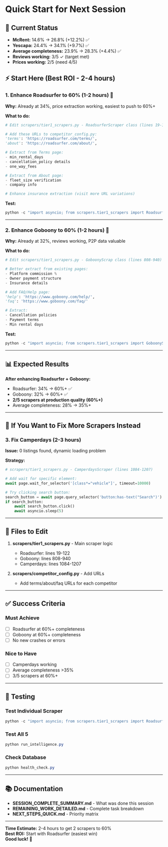 # Quick Start for Next Session

## 🎯 Current Status
- **McRent:** 14.6% → 26.8% (+12.2%) ✅
- **Yescapa:** 24.4% → 34.1% (+9.7%) ✅  
- **Average completeness:** 23.9% → 28.3% (+4.4%) ✅
- **Reviews working:** 3/5 ✓ (target met)
- **Prices working:** 2/5 (need 4/5)

## ⚡ Start Here (Best ROI - 2-4 hours)

### 1. Enhance Roadsurfer to 60% (1-2 hours) 🎯
**Why:** Already at 34%, price extraction working, easiest to push to 60%+

**What to do:**
```python
# Edit scrapers/tier1_scrapers.py - RoadsurferScraper class (lines 19-122)

# Add these URLs to competitor_config.py:
'terms': 'https://roadsurfer.com/terms/',
'about': 'https://roadsurfer.com/about/',

# Extract from Terms page:
- min_rental_days
- cancellation_policy details
- one_way_fees

# Extract from About page:
- fleet_size verification
- company info

# Enhance insurance extraction (visit more URL variations)
```

**Test:**
```powershell
python -c "import asyncio; from scrapers.tier1_scrapers import RoadsurferScraper; s = RoadsurferScraper(False); d = asyncio.run(s.scrape()); print(f'Completeness: {d[\"data_completeness_pct\"]:.1f}%')"
```

---

### 2. Enhance Goboony to 60% (1-2 hours) 🎯
**Why:** Already at 32%, reviews working, P2P data valuable

**What to do:**
```python
# Edit scrapers/tier1_scrapers.py - GoboonyScrap class (lines 808-940)

# Better extract from existing pages:
- Platform commission %
- Owner payment structure
- Insurance details

# Add FAQ/Help page:
'help': 'https://www.goboony.com/help/',
'faq': 'https://www.goboony.com/faq/'

# Extract:
- Cancellation policies
- Payment terms
- Min rental days
```

**Test:**
```powershell
python -c "import asyncio; from scrapers.tier1_scrapers import GoboonyScrap; s = GoboonyScrap(False); d = asyncio.run(s.scrape()); print(f'Completeness: {d[\"data_completeness_pct\"]:.1f}%')"
```

---

## 📊 Expected Results

**After enhancing Roadsurfer + Goboony:**
- Roadsurfer: 34% → 60%+ ✅
- Goboony: 32% → 60%+ ✅  
- **2/5 scrapers at production quality (60%+)**
- Average completeness: 28% → 35%+

---

## 🔄 If You Want to Fix More Scrapers Instead

### 3. Fix Camperdays (2-3 hours)
**Issue:** 0 listings found, dynamic loading problem

**Strategy:**
```python
# scrapers/tier1_scrapers.py - CamperdaysScraper (lines 1084-1207)

# Add wait for specific element:
await page.wait_for_selector('[class*="vehicle"]', timeout=10000)

# Try clicking search button:
search_button = await page.query_selector('button:has-text("Search")')
if search_button:
    await search_button.click()
    await asyncio.sleep(5)
```

---

## 📁 Files to Edit

1. **scrapers/tier1_scrapers.py** - Main scraper logic
   - Roadsurfer: lines 19-122
   - Goboony: lines 808-940
   - Camperdays: lines 1084-1207

2. **scrapers/competitor_config.py** - Add URLs
   - Add terms/about/faq URLs for each competitor

---

## ✅ Success Criteria

### Must Achieve
- [ ] Roadsurfer at 60%+ completeness
- [ ] Goboony at 60%+ completeness
- [ ] No new crashes or errors

### Nice to Have
- [ ] Camperdays working
- [ ] Average completeness >35%
- [ ] 3/5 scrapers at 60%+

---

## 🧪 Testing

### Test Individual Scraper
```powershell
python -c "import asyncio; from scrapers.tier1_scrapers import RoadsurferScraper; scraper = RoadsurferScraper(use_browserless=False); data = asyncio.run(scraper.scrape()); print(f'Price: EUR{data[\"base_nightly_rate\"]}, Complete: {data[\"data_completeness_pct\"]:.1f}%')"
```

### Test All 5
```powershell
python run_intelligence.py
```

### Check Database
```powershell
python health_check.py
```

---

## 📚 Documentation

- **SESSION_COMPLETE_SUMMARY.md** - What was done this session
- **REMAINING_WORK_DETAILED.md** - Complete task breakdown
- **NEXT_STEPS_QUICK.md** - Priority matrix

---

**Time Estimate:** 2-4 hours to get 2 scrapers to 60%  
**Best ROI:** Start with Roadsurfer (easiest win)  
**Good luck!** 🚀


